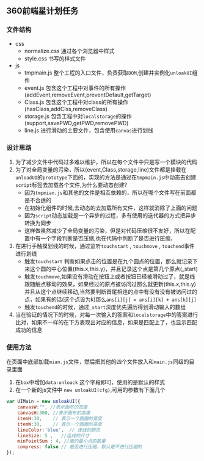 ## 360前端星计划任务

### 文件结构

- css
	- normalize.css 通过各个浏览器中样式
	- style.css 书写的样式文件
- js
	- tmpmain.js 整个工程的入口文件，负责获取`DOM`,创建并实例化`unloakUI`组件
	- event.js 包含这个工程中对事件的所有操作 (addEvent,removeEvent,preventDefault,getTarget)
	- Class.js 包含这个工程中对class的所有操作(hasClass,addClss,removeClass) 
	- storage.js 包含工程中对`localstorage`的操作(support,savePWD,getPWD,removePWD)
	- line.js 进行滑动的主要文件，包含使用`canvas`进行划线

### 设计思路
1. 为了减少文件中代码过多难以维护，所以在每个文件中只是写一个模块的代码
2. 为了对全局变量的污染，所以(event,Class,storage,line)文件都是挂载在`unloadUI`的`prototype`下面的，实现的方法是通过在`tmpmain.js`中动态去创建`script`标签去加载各个文件,为什么要动态创建?
	- 因为`tmpmian.js`和其他的文件是相互依赖的，所以在哪个文件写在前面都是不合适的
	- 在初始化组件的时候,去动态的去加载所有文件，这样就消除了上面的问题
	- 因为`script`动态加载是一个异步的过程，多有使用的迭代器的方式把异步转换为同步
	- 这样做虽然减少了全局变量的污染，但是对代码压缩很不友好，所以在配置中有一个字段判断是否压缩,也在代码中判断了是否进行压缩，
3. 在进行手触摸划线的时候，通过监听`touchstart` , `touchmove` , `touchend`事件进行划线
	- 触发`touchstart` 判断如果点击的位置是在九个圆点的位置，那么就记录下来这个圆的中心位置(this.x,this.y)，并且记录这个点是第几个原点(_start)
	- 触发`touchmove`,如果没有滑动在按钮上或者按钮已经被滑动过了，就是线跟随触点移动的效果，如果经过的原点被访问过那么就更新(this.x,this.y)并且从这个点继续移动,当然要判断首尾相连的点中有没有没有被访问过的点，如果有的话(这个点设为k)那么`ans[i][j] = ans[i][k] + ans[k][j]`
	- 触发`touchend`的时候，通过`_start`深度优先遍历得到滑动输入的数组
4. 当在验证的情况下的时候，对每一次输入的答案和`localstorage`中的答案进行比对，如果不一样的在下方表现出对应的信息，如果是匹配上了，也显示匹配成功的信息

### 使用方法
在页面中底部加载`mian.js`文件，然后把其他的四个文件放入和`main.js`同级的目录里面
1. 在`box`中增加`data-unloack` 这个字段即可，使用的是默认的样式
2. 在一个新的js文件中 `new unloakUI(cfg)`,可用的参数有下面几个
```javascript
var UIMain = new unloakUI({
	canvasW:"", //表示画布的宽度
	canvasH:300, //表示画布的高度
	itemH:30,    // 表示一个圆圈的宽度
	itemW:30,    // 表示一个圆圈的高度
	lineColor:'blue',  // 连线的颜色
	lineSize: 5 ,   //连线的尺寸
	minPointSum : 4, //画的最小点的数量
	compress: false // 是否进行压缩，默认是不进行压缩的
});
```